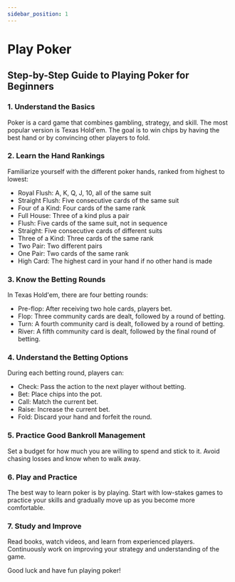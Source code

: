 ```yaml
---
sidebar_position: 1
---
```


# Play Poker

## Step-by-Step Guide to Playing Poker for Beginners

### 1. Understand the Basics

Poker is a card game that combines gambling, strategy, and skill. The most popular version is Texas Hold'em. The goal is to win chips by having the best hand or by convincing other players to fold.

### 2. Learn the Hand Rankings

Familiarize yourself with the different poker hands, ranked from highest to lowest:

- Royal Flush: A, K, Q, J, 10, all of the same suit
- Straight Flush: Five consecutive cards of the same suit
- Four of a Kind: Four cards of the same rank
- Full House: Three of a kind plus a pair
- Flush: Five cards of the same suit, not in sequence
- Straight: Five consecutive cards of different suits
- Three of a Kind: Three cards of the same rank
- Two Pair: Two different pairs
- One Pair: Two cards of the same rank
- High Card: The highest card in your hand if no other hand is made

### 3. Know the Betting Rounds

In Texas Hold'em, there are four betting rounds:

- Pre-flop: After receiving two hole cards, players bet.
- Flop: Three community cards are dealt, followed by a round of betting.
- Turn: A fourth community card is dealt, followed by a round of betting.
- River: A fifth community card is dealt, followed by the final round of betting.

### 4. Understand the Betting Options

During each betting round, players can:

- Check: Pass the action to the next player without betting.
- Bet: Place chips into the pot.
- Call: Match the current bet.
- Raise: Increase the current bet.
- Fold: Discard your hand and forfeit the round.

### 5. Practice Good Bankroll Management

Set a budget for how much you are willing to spend and stick to it. Avoid chasing losses and know when to walk away.

### 6. Play and Practice

The best way to learn poker is by playing. Start with low-stakes games to practice your skills and gradually move up as you become more comfortable.

### 7. Study and Improve

Read books, watch videos, and learn from experienced players. Continuously work on improving your strategy and understanding of the game.

Good luck and have fun playing poker!
